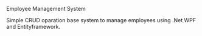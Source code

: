 Employee Management System 

Simple CRUD oparation base system to manage employees using .Net WPF and Entityframework.
